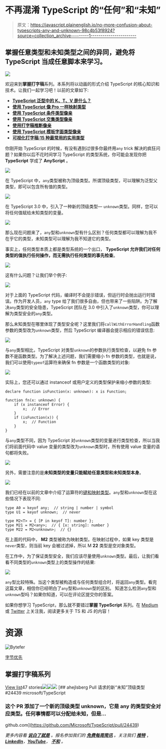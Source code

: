 # 不再混淆 TypeScript 的“任何”和“未知”

> 原文：<https://javascript.plainenglish.io/no-more-confusion-about-typescripts-any-and-unknown-98c4b53f8924?source=collection_archive---------1----------------------->

## 掌握任意类型和未知类型之间的异同，避免将 TypeScript 当成任意脚本来学习。

![](img/d6699a9592120ee378f45edaf163fc45.png)

欢迎来到**掌握打字稿**系列。本系列将以动画的形式介绍 TypeScript 的核心知识和技术。让我们一起学习吧！以前的文章如下:

*   [**TypeScript 泛型中的 K、T、V 是什么？**](https://medium.com/frontend-canteen/what-are-k-t-and-v-in-typescript-generics-9fabe1d0f0f3)
*   [**使用 TypeScript 像 Pro 一样映射类型**](/using-typescript-mapped-types-like-a-pro-be10aef5511a)
*   [**使用 TypeScript 条件类型像亲**](/use-typescript-conditional-types-like-a-pro-7baea0ad05c5)
*   [**使用 TypeScript 交集类型像亲**](/using-typescript-intersection-types-like-a-pro-a55da6a6a5f7)
*   [**使用打字稿推断像亲**](https://levelup.gitconnected.com/using-typescript-infer-like-a-pro-f30ab8ab41c7)
*   [**使用 TypeScript 模板字面类型像亲**](https://medium.com/javascript-in-plain-english/how-to-use-typescript-template-literal-types-like-a-pro-2e02a7db0bac)
*   [**可视化打字稿:15 种最常用的实用类型**](/15-utility-types-that-every-typescript-developer-should-know-6cf121d4047c)

你刚开始 TypeScript 的时候，有没有遇到过很多你最终用`any` trick 解决的疯狂问题？如果你以后不花时间学习 TypeScript 的类型系统，你可能会发现你把 **TypeScript** 学成了 **AnyScript** 。

![](img/9f9c4697cde15cb498ecc90169a5c098.png)

在 TypeScript 中，`any`类型被称为顶级类型。所谓顶级类型，可以理解为泛型父类型，即可以包含所有值的类型。

![](img/d5e458bc5c4f19f86d93146b7c7eb77b.png)

在 TypeScript 3.0 中，引入了一种新的顶级类型— `unknown`类型。同样，您可以将任何值赋给未知类型的变量。

![](img/35f6f43bd9ac1c75cd72b2e97e42bf2c.png)

那么现在问题来了，`any`型和`unknown`型有什么区别？任何类型都可以理解为我不在乎它的类型，未知类型可以理解为我不知道它的类型。

事实上，任何类型本质上都是类型系统的一个出口， **TypeScript 允许我们对任何类型的值执行任何操作，而无需执行任何类型的事先检查**。

![](img/318bdda56d10902a7e9275839a58c473.png)

这有什么问题？让我们举个例子:

![](img/dc8b31bb9ce99a69dac988c7999a08e4.png)

对于上面的 TypeScript 代码，编译时不会提示错误，但运行时会抛出运行时错误。作为开发人员，`any` type 给了我们很多自由，但也带来了一些陷阱。为了解决`any`类型的安全隐患，TypeScript 团队在 3.0 中引入了`unknown`类型，你可以理解为类型安全的`any`类型。

那么未知类型在哪里体现了类型安全呢？这里我们将`callWithErrorHandling`函数参数的类型改为`unknown`类型，然后 TypeScript 编译器会提示相应的错误信息:

![](img/e03548ea35bdd685335b591e4ffcb57b.png)

与`any`类型相比，TypeScript 对类型`unknown`的参数执行类型检查，以避免 fn 参数不是函数类型。为了解决上述问题，我们需要缩小 fn 参数的类型，也就是说，我们可以使用`typeof`运算符来确保 fn 参数是一个函数类型的对象:

![](img/b72ac03615f36355dfb0d009c0db5a08.png)

实际上，您还可以通过 instanceof 或用户定义的类型保护来缩小参数的类型:

```
declare function isFunction(x: unknown): x is Function;
​
function fn(x: unknown) {
    if (x instanceof Error) {
        x;  // Error
    }
    if (isFunction(x)) {
        x;  // Function
    }
}
```

与`any`类型不同，因为 TypeScript 对`unknown`类型的变量进行类型检查，所以当我们将前面代码中 value 变量的类型改为`unknown`类型时，所有使用 value 变量的语句都将失败。

![](img/b3a7e123e3e66d4620e898931ae45682.png)

另外，需要注意的是**未知类型的变量只能赋给任意类型和未知类型本身**。

![](img/e00124217d534b5a724ebaee69be01ac.png)

我们已经在以前的文章中介绍了运算符的[键和](/master-the-typescript-keyof-type-operator-bf7f18865a8b)[映射类型](/using-typescript-mapped-types-like-a-pro-be10aef5511a)。`any`型和`unknown`型在这些情况下表现不同:

```
type A0 = keyof any;  // string | number | symbol
type U1 = keyof unknown;  // never
​
type M2<T> = { [P in keyof T]: number };
type M21 = M2<any>;  // { [x: string]: number }
type M22 = M2<unknown>;  // {}
```

在上面的代码中， **M2** 类型被称为映射类型。在映射过程中，如果 key 类型是`never`类型，则当前 key 会被过滤掉，所以 M **22** 类型是空对象类型。

在工作中，为了保证类型安全，我们应该尽量使用`unknown`类型。最后，让我们看看不同类型的`unknown`类型上的类型操作的结果:

![](img/fd881417965243f0749669832054ccef.png)

`any`型比较特殊。当这个类型被构造或与任何类型组合时，将返回`any`类型。看完这篇文章，相信你已经明白了`any`型和`unknown`型的区别。
知道怎么检测`any`型和`unknown`型吗？如果你知道，可以在评论区提交你的答案。

如果你想学习 TypeScript，那么就不要错过**掌握 TypeScript** 系列。在 [Medium](https://medium.com/@bytefer) 或 [Twitter](https://twitter.com/Tbytefer) 上关注我，阅读更多关于 TS 和 JS 的内容！

# **资源**

![Bytefer](img/238cf2afd3c689b50719951ba2fd880d.png)

[字节优先](https://medium.com/@bytefer?source=post_page-----98c4b53f8924--------------------------------)

## 掌握打字稿系列

[View list](https://medium.com/@bytefer/list/mastering-typescript-series-688ee7c12807?source=post_page-----98c4b53f8924--------------------------------)47 stories![](img/8fba4cad7ae795f6abed5234e33e0356.png)![](img/373c978fed504a3c38f0fdb5b617fedb.png)![](img/a8ea3e3ecad1c2d2697107f3ce466e42.png)[](https://github.com/Microsoft/TypeScript/pull/24439) [## ahejlsberg Pull 请求的新“未知”顶级类型#24439 microsoft/TypeScript

### 这个 PR 添加了一个新的顶级类型 unknown，它是 any 的类型安全对应类型。任何事情都可以分配给未知，但是…

github.com](https://github.com/Microsoft/TypeScript/pull/24439) 

*更多内容看* [***说白了就是***](https://plainenglish.io/) *。报名参加我们的* [***免费每周简讯***](http://newsletter.plainenglish.io/) *。关注我们* [***推特***](https://twitter.com/inPlainEngHQ) ，[***LinkedIn***](https://www.linkedin.com/company/inplainenglish/)*，*[***YouTube***](https://www.youtube.com/channel/UCtipWUghju290NWcn8jhyAw)*，* [***不和***](https://discord.gg/GtDtUAvyhW) *。*